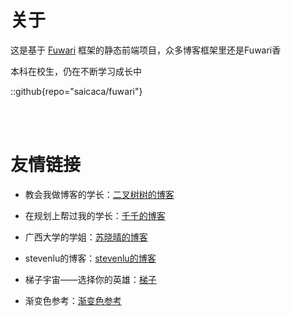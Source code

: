 # 关于

这是基于  [Fuwari](https://github.com/saicaca/fuwari)  框架的静态前端项目，众多博客框架里还是Fuwari香

本科在校生，仍在不断学习成长中

::github{repo="saicaca/fuwari"}

<br>

<br>

# 友情链接

- 教会我做博客的学长：[二叉树树的博客](https://afo.im/)

- 在规划上帮过我的学长：[千千的博客](https://sal-qianqian.icu/)

- 广西大学的学姐：[苏晓晴的博客](https://www.toubiec.cn/)

- stevenlu的博客：[stevenlu的博客](https://stevenlu.top)

- 梯子宇宙——选择你的英雄：[梯子](https://guatizi.com/)

- 渐变色参考：[渐变色参考](https://webgradients.com)